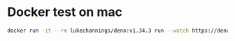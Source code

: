 # Docker test on mac

```bash
docker run -it --rm lukechannings/deno:v1.34.3 run --watch https://deno.land/std@0.134.0/examples/welcome.ts -p 8000:8000
```
